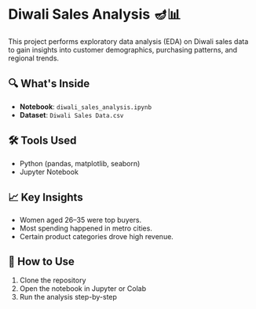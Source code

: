 # Diwali Sales Analysis 🪔📊

This project performs exploratory data analysis (EDA) on Diwali sales data to gain insights into customer demographics, purchasing patterns, and regional trends.

## 🔍 What's Inside

- **Notebook**: `diwali_sales_analysis.ipynb`  
- **Dataset**: `Diwali Sales Data.csv`

## 🛠️ Tools Used

- Python (pandas, matplotlib, seaborn)
- Jupyter Notebook

## 📈 Key Insights

- Women aged 26–35 were top buyers.
- Most spending happened in metro cities.
- Certain product categories drove high revenue.

## 🚀 How to Use

1. Clone the repository
2. Open the notebook in Jupyter or Colab
3. Run the analysis step-by-step


